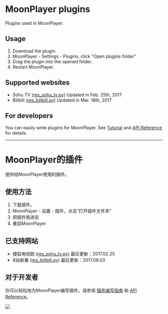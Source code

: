 MoonPlayer plugins
==========
Plugins used in MoonPlayer.

Usage
----
1. Download the plugin.
1. MoonPlayer - Settings - Plugins, click "Open plugins folder"
1. Drag the plugin into the opened folder.
1. Restart MoonPlayer.


Supported websites
----
* Sohu TV [(res_sohu_tv.py)](https://github.com/coslyk/moonplayer-plugins/raw/master/res_sohu_tv.py) Updated in Feb. 25th, 2017
* Bilibili [(res_bilibili.py)](https://github.com/coslyk/moonplayer-plugins/raw/master/res_bilibili.py) Updated in Mar. 18th, 2017

For developers
----
You can easily write plugins for MoonPlayer. See [Tuturial](https://github.com/coslyk/moonplayer-plugins/wiki/PluginsTutorial) and [API Reference](https://github.com/coslyk/moonplayer-plugins/wiki/API-Reference) for details. 

***

MoonPlayer的插件
==========
提供给MoonPlayer使用的插件。

使用方法
----
1. 下载插件。
1. MoonPlayer - 设置 - 插件，点击“打开插件文件夹”
1. 把插件拖进去
1. 重启MoonPlayer


已支持网站
----
* 搜狐电视剧 [(res_sohu_tv.py)](https://github.com/coslyk/moonplayer-plugins/raw/master/res_sohu_tv.py) 最后更新：2017.02.25
* B站新番 [(res_bilibili.py)](https://github.com/coslyk/moonplayer-plugins/raw/master/res_bilibili.py) 最后更新：2017.08.03

对于开发者
----
你可以轻松地为MoonPlayer编写插件。请参阅 [插件编写指南](https://github.com/coslyk/moonplayer-plugins/wiki/PluginsTutorialZH) 和 [API Reference](https://github.com/coslyk/moonplayer-plugins/wiki/API-Reference)。



<img src=https://github.com/coslyk/moonplayer-plugins/raw/master/screenshot.png />
